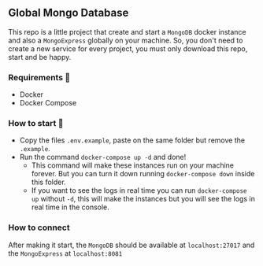 ## Global Mongo Database

This repo is a little project that create and start a `MongoDB` docker instance and also a `MongoExpress` globally on your machine. So, you don't need to create a new service for every project, you must only download this repo, start and be happy.


### Requirements 🧰 
- Docker
- Docker Compose

### How to start 🚀 

- Copy the files `.env.example`, paste on the same folder but remove the `.example`.
- Run the command `docker-compose up -d` and done!
  - This command will make these instances run on your machine forever. But you can turn it down running `docker-compose down` inside this folder.
  - If you want to see the logs in real time you can run `docker-compose up` without `-d`, this will make the instances but you will see the logs in real time in the console.

### How to connect

After making it start, the `MongoDB` should be available at `localhost:27017` and the `MongoExpress` at `localhost:8081`